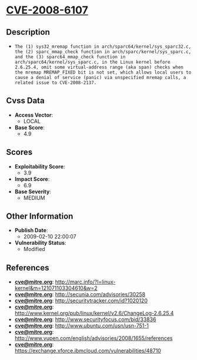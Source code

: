 
# [CVE-2008-6107](http://marc.info/?l=linux-kernel&m=121071103304610&w=2)

## Description

- `The (1) sys32_mremap function in arch/sparc64/kernel/sys_sparc32.c, the (2) sparc_mmap_check function in arch/sparc/kernel/sys_sparc.c, and the (3) sparc64_mmap_check function in arch/sparc64/kernel/sys_sparc.c, in the Linux kernel before 2.6.25.4, omit some virtual-address range (aka span) checks when the mremap MREMAP_FIXED bit is not set, which allows local users to cause a denial of service (panic) via unspecified mremap calls, a related issue to CVE-2008-2137.`

## Cvss Data

- **Access Vector**:
  - LOCAL
- **Base Score**:
  - 4.9

## Scores

- **Exploitability Score**:
  - 3.9
- **Impact Score**:
  - 6.9
- **Base Severity**:
  - MEDIUM

## Other Information

- **Publish Date**:
  - 2009-02-10 22:00:07
- **Vulnerability Status**:
  - Modified

## References

- **cve@mitre.org**: http://marc.info/?l=linux-kernel&m=121071103304610&w=2
- **cve@mitre.org**: http://secunia.com/advisories/30258
- **cve@mitre.org**: http://securitytracker.com/id?1020120
- **cve@mitre.org**: http://www.kernel.org/pub/linux/kernel/v2.6/ChangeLog-2.6.25.4
- **cve@mitre.org**: http://www.securityfocus.com/bid/33836
- **cve@mitre.org**: http://www.ubuntu.com/usn/usn-751-1
- **cve@mitre.org**: http://www.vupen.com/english/advisories/2008/1655/references
- **cve@mitre.org**: https://exchange.xforce.ibmcloud.com/vulnerabilities/48710
